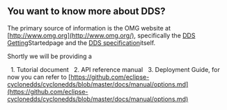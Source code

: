 ## You want to know more about DDS?


The primary source of information is the OMG website at [http://www.omg.org](http://www.omg.org/), specifically the [DDS Getting](http://www.omg.org/gettingstarted/omg_idl.htm)Startedpage and the [DDS specification](http://www.omg.org/spec/DDS/)itself.

Shortly we will be providing a

&nbsp; 1. Tutorial document
&nbsp; 2. API reference manual
&nbsp; 3. Deployment Guide, for now you can refer to [https://github.com/eclipse-cyclonedds/cyclonedds/blob/master/docs/manual/options.md](https://github.com/eclipse-cyclonedds/cyclonedds/blob/master/docs/manual/options.md)
